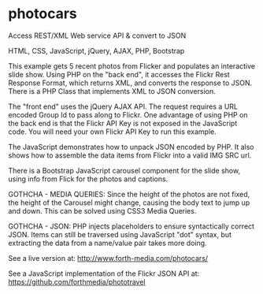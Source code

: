 photocars
==========

Access REST/XML Web service API & convert to JSON

HTML, CSS, JavaScript, jQuery, AJAX, PHP, Bootstrap

This example gets 5 recent photos from Flicker and populates an interactive slide show. Using PHP on the "back end", it accesses the Flickr Rest Response Format, which returns XML, and converts the response to JSON. There is a PHP Class that implements XML to JSON conversion.

The "front end" uses the jQuery AJAX API. The request requires a URL encoded Group Id to pass along to Flickr. One advantage of using PHP on the back end is that the Flickr API Key is not exposed in the JavaScript code. You will need your own Flickr API Key to run this example.

The JavaScript demonstrates how to unpack JSON encoded by PHP. It also shows how to assemble the data items from Flickr into a valid IMG SRC url.

There is a Bootstrap JavaScript carousel component for the slide show, using info from Flick for the photos and captions.

GOTHCHA - MEDIA QUERIES:
Since the height of the photos are not fixed, the height of the Carousel might change, causing the body text to jump up and down. This can be solved using CSS3 Media Queries.

GOTHCHA - JSON:
PHP injects placeholders to ensure syntactically correct JSON. Items can still be traversed using JavaScript "dot" syntax, but extracting the data from a name/value pair takes more doing.

See a live version at:
http://www.forth-media.com/photocars/

See a JavaScript implementation of the Flickr JSON API at:
https://github.com/forthmedia/phototravel